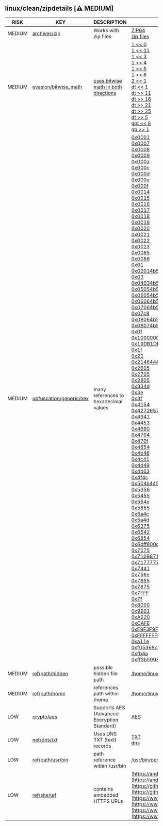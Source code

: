 ## linux/clean/zipdetails [⚠️ MEDIUM]

|  RISK  |                                                                    KEY                                                                    |                                                                      DESCRIPTION                                                                      |                                                                                                                                                                                                                                                                                                                                                                                                                                                                                                                                                                                                                                                                                                                                                                                                                                                                                                                                                                                                                                                                                                                                                                                                                                                                                                                                                                                                                                                                                                                                                                                                                                                                                                                                                                                                                                                                                                                                                                                                                                                                                                                                                                                                                                                                                                                                                                                                                                                                                                                                                                                                                                                                                      EVIDENCE                                                                                                                                                                                                                                                                                                                                                                                                                                                                                                                                                                                                                                                                                                                                                                                                                                                                                                                                                                                                                                                                                                                                                                                                                                                                                                                                                                                                                                                                                                                                                                                                                                                                                                                                                                                                                                                                                                                                                                                                                                                                                                                                                                                                                                                                                                                                                                                                                                                                                                                                                                                                                                                                                      |
|--------|-------------------------------------------------------------------------------------------------------------------------------------------|-------------------------------------------------------------------------------------------------------------------------------------------------------|------------------------------------------------------------------------------------------------------------------------------------------------------------------------------------------------------------------------------------------------------------------------------------------------------------------------------------------------------------------------------------------------------------------------------------------------------------------------------------------------------------------------------------------------------------------------------------------------------------------------------------------------------------------------------------------------------------------------------------------------------------------------------------------------------------------------------------------------------------------------------------------------------------------------------------------------------------------------------------------------------------------------------------------------------------------------------------------------------------------------------------------------------------------------------------------------------------------------------------------------------------------------------------------------------------------------------------------------------------------------------------------------------------------------------------------------------------------------------------------------------------------------------------------------------------------------------------------------------------------------------------------------------------------------------------------------------------------------------------------------------------------------------------------------------------------------------------------------------------------------------------------------------------------------------------------------------------------------------------------------------------------------------------------------------------------------------------------------------------------------------------------------------------------------------------------------------------------------------------------------------------------------------------------------------------------------------------------------------------------------------------------------------------------------------------------------------------------------------------------------------------------------------------------------------------------------------------------------------------------------------------------------------------------------------------------------------------------------------------------------------------------------------------------------------------------------------------------------------------------------------------------------------------------------------------------------------------------------------------------------------------------------------------------------------------------------------------------------------------------------------------------------------------------------------------------------------------------------------------------------------------------------------------------------------------------------------------------------------------------------------------------------------------------------------------------------------------------------------------------------------------------------------------------------------------------------------------------------------------------------------------------------------------------------------------------------------------------------------------------------------------------------------------------------------------------------------------------------------------------------------------------------------------------------------------------------------------------------------------------------------------------------------------------------------------------------------------------------------------------------------------------------------------------------------------------------------------------------------------------------------------------------------------------------------------------------------------------------------------------------------------------------------------------------------------------------------------------------------------------------------------------------------------------------------------------------------------------------------------------------------------------------------------------------------------------------------------------------------------------------------------------------------------------------------------------------------------------------------------------------------------------------------------------------------------------------------------------------------------------------------------------------------------------------------------------------------------------------------------------------------------------------------------------------------------------------------------------------------------------------------------------------------------------------------------------------------------------------------------------------------------|
| MEDIUM | [archives/zip](https://github.com/chainguard-dev/malcontent/blob/main/rules/archives/zip.yara#zip)                                        | Works with zip files                                                                                                                                  | [ZIP64](https://github.com/search?q=ZIP64&type=code)<br>[zip files](https://github.com/search?q=zip+files&type=code)                                                                                                                                                                                                                                                                                                                                                                                                                                                                                                                                                                                                                                                                                                                                                                                                                                                                                                                                                                                                                                                                                                                                                                                                                                                                                                                                                                                                                                                                                                                                                                                                                                                                                                                                                                                                                                                                                                                                                                                                                                                                                                                                                                                                                                                                                                                                                                                                                                                                                                                                                                                                                                                                                                                                                                                                                                                                                                                                                                                                                                                                                                                                                                                                                                                                                                                                                                                                                                                                                                                                                                                                                                                                                                                                                                                                                                                                                                                                                                                                                                                                                                                                                                                                                                                                                                                                                                                                                                                                                                                                                                                                                                                                                                                                                                                                                                                                                                                                                                                                                                                                                                                                                                                                                                                               |
| MEDIUM | [evasion/bitwise_math](https://github.com/chainguard-dev/malcontent/blob/main/rules/evasion/bitwise_math.yara#bidirectional_bitwise_math) | [uses bitwise math in both directions](https://www.reversinglabs.com/blog/python-downloader-highlights-noise-problem-in-open-source-threat-detection) | [1 << 0](https://github.com/search?q=1+%3C%3C+0&type=code)<br>[1 << 11](https://github.com/search?q=1+%3C%3C+11&type=code)<br>[1 << 3](https://github.com/search?q=1+%3C%3C+3&type=code)<br>[1 << 4](https://github.com/search?q=1+%3C%3C+4&type=code)<br>[1 << 5](https://github.com/search?q=1+%3C%3C+5&type=code)<br>[1 << 6](https://github.com/search?q=1+%3C%3C+6&type=code)<br>[2 << 1](https://github.com/search?q=2+%3C%3C+1&type=code)<br>[dt << 1](https://github.com/search?q=dt+%3C%3C+1&type=code)<br>[dt >> 11](https://github.com/search?q=dt+%3E%3E+11&type=code)<br>[dt >> 16](https://github.com/search?q=dt+%3E%3E+16&type=code)<br>[dt >> 21](https://github.com/search?q=dt+%3E%3E+21&type=code)<br>[dt >> 25](https://github.com/search?q=dt+%3E%3E+25&type=code)<br>[dt >> 5](https://github.com/search?q=dt+%3E%3E+5&type=code)<br>[got << 8](https://github.com/search?q=got+%3C%3C+8&type=code)<br>[gp >> 1](https://github.com/search?q=gp+%3E%3E+1&type=code)                                                                                                                                                                                                                                                                                                                                                                                                                                                                                                                                                                                                                                                                                                                                                                                                                                                                                                                                                                                                                                                                                                                                                                                                                                                                                                                                                                                                                                                                                                                                                                                                                                                                                                                                                                                                                                                                                                                                                                                                                                                                                                                                                                                                                                                                                                                                                                                                                                                                                                                                                                                                                                                                                                                                                                                                                                                                                                                                                                                                                                                                                                                                                                                                                                                                                                                                                                                                                                                                                                                                                                                                                                                                                                                                                                                                                                                                                                                                                                                                                                                                                                                                                                                                                                                                                                                                                                                         |
| MEDIUM | [obfuscation/generic/hex](https://github.com/chainguard-dev/malcontent/blob/main/rules/obfuscation/generic/hex.yara#excessive_hex_refs)   | many references to hexadecimal values                                                                                                                 | [0x0001](https://github.com/search?q=0x0001&type=code)<br>[0x0007](https://github.com/search?q=0x0007&type=code)<br>[0x0008](https://github.com/search?q=0x0008&type=code)<br>[0x0009](https://github.com/search?q=0x0009&type=code)<br>[0x000a](https://github.com/search?q=0x000a&type=code)<br>[0x000c](https://github.com/search?q=0x000c&type=code)<br>[0x000d](https://github.com/search?q=0x000d&type=code)<br>[0x000e](https://github.com/search?q=0x000e&type=code)<br>[0x000f](https://github.com/search?q=0x000f&type=code)<br>[0x0014](https://github.com/search?q=0x0014&type=code)<br>[0x0015](https://github.com/search?q=0x0015&type=code)<br>[0x0016](https://github.com/search?q=0x0016&type=code)<br>[0x0017](https://github.com/search?q=0x0017&type=code)<br>[0x0018](https://github.com/search?q=0x0018&type=code)<br>[0x0019](https://github.com/search?q=0x0019&type=code)<br>[0x0020](https://github.com/search?q=0x0020&type=code)<br>[0x0021](https://github.com/search?q=0x0021&type=code)<br>[0x0022](https://github.com/search?q=0x0022&type=code)<br>[0x0023](https://github.com/search?q=0x0023&type=code)<br>[0x0065](https://github.com/search?q=0x0065&type=code)<br>[0x0066](https://github.com/search?q=0x0066&type=code)<br>[0x01](https://github.com/search?q=0x01&type=code)<br>[0x02014b50](https://github.com/search?q=0x02014b50&type=code)<br>[0x03](https://github.com/search?q=0x03&type=code)<br>[0x04034b50](https://github.com/search?q=0x04034b50&type=code)<br>[0x05054b50](https://github.com/search?q=0x05054b50&type=code)<br>[0x06054b50](https://github.com/search?q=0x06054b50&type=code)<br>[0x06064b50](https://github.com/search?q=0x06064b50&type=code)<br>[0x07064b50](https://github.com/search?q=0x07064b50&type=code)<br>[0x07c8](https://github.com/search?q=0x07c8&type=code)<br>[0x08064b50](https://github.com/search?q=0x08064b50&type=code)<br>[0x08074b50](https://github.com/search?q=0x08074b50&type=code)<br>[0x0f](https://github.com/search?q=0x0f&type=code)<br>[0x10000000](https://github.com/search?q=0x10000000&type=code)<br>[0x19DB1DED](https://github.com/search?q=0x19DB1DED&type=code)<br>[0x1f](https://github.com/search?q=0x1f&type=code)<br>[0x20](https://github.com/search?q=0x20&type=code)<br>[0x2146444e](https://github.com/search?q=0x2146444e&type=code)<br>[0x2605](https://github.com/search?q=0x2605&type=code)<br>[0x2705](https://github.com/search?q=0x2705&type=code)<br>[0x2805](https://github.com/search?q=0x2805&type=code)<br>[0x334d](https://github.com/search?q=0x334d&type=code)<br>[0x3e](https://github.com/search?q=0x3e&type=code)<br>[0x3f](https://github.com/search?q=0x3f&type=code)<br>[0x4154](https://github.com/search?q=0x4154&type=code)<br>[0x42726577](https://github.com/search?q=0x42726577&type=code)<br>[0x4341](https://github.com/search?q=0x4341&type=code)<br>[0x4453](https://github.com/search?q=0x4453&type=code)<br>[0x4690](https://github.com/search?q=0x4690&type=code)<br>[0x4704](https://github.com/search?q=0x4704&type=code)<br>[0x470f](https://github.com/search?q=0x470f&type=code)<br>[0x4854](https://github.com/search?q=0x4854&type=code)<br>[0x4b46](https://github.com/search?q=0x4b46&type=code)<br>[0x4c41](https://github.com/search?q=0x4c41&type=code)<br>[0x4d49](https://github.com/search?q=0x4d49&type=code)<br>[0x4d63](https://github.com/search?q=0x4d63&type=code)<br>[0x4f4c](https://github.com/search?q=0x4f4c&type=code)<br>[0x504b4453](https://github.com/search?q=0x504b4453&type=code)<br>[0x5356](https://github.com/search?q=0x5356&type=code)<br>[0x5455](https://github.com/search?q=0x5455&type=code)<br>[0x554e](https://github.com/search?q=0x554e&type=code)<br>[0x5855](https://github.com/search?q=0x5855&type=code)<br>[0x5a4c](https://github.com/search?q=0x5a4c&type=code)<br>[0x5a4d](https://github.com/search?q=0x5a4d&type=code)<br>[0x6375](https://github.com/search?q=0x6375&type=code)<br>[0x6542](https://github.com/search?q=0x6542&type=code)<br>[0x6854](https://github.com/search?q=0x6854&type=code)<br>[0x6dff800d](https://github.com/search?q=0x6dff800d&type=code)<br>[0x7075](https://github.com/search?q=0x7075&type=code)<br>[0x7109871a](https://github.com/search?q=0x7109871a&type=code)<br>[0x71777777](https://github.com/search?q=0x71777777&type=code)<br>[0x7441](https://github.com/search?q=0x7441&type=code)<br>[0x756e](https://github.com/search?q=0x756e&type=code)<br>[0x7855](https://github.com/search?q=0x7855&type=code)<br>[0x7875](https://github.com/search?q=0x7875&type=code)<br>[0x7FFF](https://github.com/search?q=0x7FFF&type=code)<br>[0x7f](https://github.com/search?q=0x7f&type=code)<br>[0x8000](https://github.com/search?q=0x8000&type=code)<br>[0x9901](https://github.com/search?q=0x9901&type=code)<br>[0xA220](https://github.com/search?q=0xA220&type=code)<br>[0xCAFE](https://github.com/search?q=0xCAFE&type=code)<br>[0xE9F3F9F0](https://github.com/search?q=0xE9F3F9F0&type=code)<br>[0xFFFFFFFF](https://github.com/search?q=0xFFFFFFFF&type=code)<br>[0xa11e](https://github.com/search?q=0xa11e&type=code)<br>[0xf05368c0](https://github.com/search?q=0xf05368c0&type=code)<br>[0xfb4a](https://github.com/search?q=0xfb4a&type=code)<br>[0xff3b5998](https://github.com/search?q=0xff3b5998&type=code) |
| MEDIUM | [ref/path/hidden](https://github.com/chainguard-dev/malcontent/blob/main/rules/ref/path/hidden.yara#static_hidden_path)                   | possible hidden file path                                                                                                                             | [/home/linuxbrew/.linuxbrew](https://github.com/search?q=%2Fhome%2Flinuxbrew%2F.linuxbrew&type=code)                                                                                                                                                                                                                                                                                                                                                                                                                                                                                                                                                                                                                                                                                                                                                                                                                                                                                                                                                                                                                                                                                                                                                                                                                                                                                                                                                                                                                                                                                                                                                                                                                                                                                                                                                                                                                                                                                                                                                                                                                                                                                                                                                                                                                                                                                                                                                                                                                                                                                                                                                                                                                                                                                                                                                                                                                                                                                                                                                                                                                                                                                                                                                                                                                                                                                                                                                                                                                                                                                                                                                                                                                                                                                                                                                                                                                                                                                                                                                                                                                                                                                                                                                                                                                                                                                                                                                                                                                                                                                                                                                                                                                                                                                                                                                                                                                                                                                                                                                                                                                                                                                                                                                                                                                                                                               |
| MEDIUM | [ref/path/home](https://github.com/chainguard-dev/malcontent/blob/main/rules/ref/path/home.yara#home_path)                                | references path within /home                                                                                                                          | [/home/linuxbrew/.linuxbrew/opt/perl/bin/perl](https://github.com/search?q=%2Fhome%2Flinuxbrew%2F.linuxbrew%2Fopt%2Fperl%2Fbin%2Fperl&type=code)                                                                                                                                                                                                                                                                                                                                                                                                                                                                                                                                                                                                                                                                                                                                                                                                                                                                                                                                                                                                                                                                                                                                                                                                                                                                                                                                                                                                                                                                                                                                                                                                                                                                                                                                                                                                                                                                                                                                                                                                                                                                                                                                                                                                                                                                                                                                                                                                                                                                                                                                                                                                                                                                                                                                                                                                                                                                                                                                                                                                                                                                                                                                                                                                                                                                                                                                                                                                                                                                                                                                                                                                                                                                                                                                                                                                                                                                                                                                                                                                                                                                                                                                                                                                                                                                                                                                                                                                                                                                                                                                                                                                                                                                                                                                                                                                                                                                                                                                                                                                                                                                                                                                                                                                                                   |
| LOW    | [crypto/aes](https://github.com/chainguard-dev/malcontent/blob/main/rules/crypto/aes.yara#crypto_aes)                                     | Supports AES (Advanced Encryption Standard)                                                                                                           | [AES](https://github.com/search?q=AES&type=code)                                                                                                                                                                                                                                                                                                                                                                                                                                                                                                                                                                                                                                                                                                                                                                                                                                                                                                                                                                                                                                                                                                                                                                                                                                                                                                                                                                                                                                                                                                                                                                                                                                                                                                                                                                                                                                                                                                                                                                                                                                                                                                                                                                                                                                                                                                                                                                                                                                                                                                                                                                                                                                                                                                                                                                                                                                                                                                                                                                                                                                                                                                                                                                                                                                                                                                                                                                                                                                                                                                                                                                                                                                                                                                                                                                                                                                                                                                                                                                                                                                                                                                                                                                                                                                                                                                                                                                                                                                                                                                                                                                                                                                                                                                                                                                                                                                                                                                                                                                                                                                                                                                                                                                                                                                                                                                                                   |
| LOW    | [net/dns/txt](https://github.com/chainguard-dev/malcontent/blob/main/rules/net/dns-txt.yara#dns_txt)                                      | Uses DNS TXT (text) records                                                                                                                           | [TXT](https://github.com/search?q=TXT&type=code)<br>[dns](https://github.com/search?q=dns&type=code)                                                                                                                                                                                                                                                                                                                                                                                                                                                                                                                                                                                                                                                                                                                                                                                                                                                                                                                                                                                                                                                                                                                                                                                                                                                                                                                                                                                                                                                                                                                                                                                                                                                                                                                                                                                                                                                                                                                                                                                                                                                                                                                                                                                                                                                                                                                                                                                                                                                                                                                                                                                                                                                                                                                                                                                                                                                                                                                                                                                                                                                                                                                                                                                                                                                                                                                                                                                                                                                                                                                                                                                                                                                                                                                                                                                                                                                                                                                                                                                                                                                                                                                                                                                                                                                                                                                                                                                                                                                                                                                                                                                                                                                                                                                                                                                                                                                                                                                                                                                                                                                                                                                                                                                                                                                                               |
| LOW    | [ref/path/usr/bin](https://github.com/chainguard-dev/malcontent/blob/main/rules/ref/path/usr-bin.yara#usr_bin_path)                       | path reference within /usr/bin                                                                                                                        | [/usr/bin/perl](https://github.com/search?q=%2Fusr%2Fbin%2Fperl&type=code)                                                                                                                                                                                                                                                                                                                                                                                                                                                                                                                                                                                                                                                                                                                                                                                                                                                                                                                                                                                                                                                                                                                                                                                                                                                                                                                                                                                                                                                                                                                                                                                                                                                                                                                                                                                                                                                                                                                                                                                                                                                                                                                                                                                                                                                                                                                                                                                                                                                                                                                                                                                                                                                                                                                                                                                                                                                                                                                                                                                                                                                                                                                                                                                                                                                                                                                                                                                                                                                                                                                                                                                                                                                                                                                                                                                                                                                                                                                                                                                                                                                                                                                                                                                                                                                                                                                                                                                                                                                                                                                                                                                                                                                                                                                                                                                                                                                                                                                                                                                                                                                                                                                                                                                                                                                                                                         |
| LOW    | [ref/site/url](https://github.com/chainguard-dev/malcontent/blob/main/rules/ref/site/url.yara#https_url)                                  | contains embedded HTTPS URLs                                                                                                                          | [https://android.googlesource.com/platform/tools/apksig/](https://android.googlesource.com/platform/tools/apksig/)<br>[https://github.com/pmqs/zipdetails/issues](https://github.com/pmqs/zipdetails/issues)<br>[https://www.telerik.com/fiddler](https://www.telerik.com/fiddler)<br>[https://www.winzip.com/win/es/aes_info.html](https://www.winzip.com/win/es/aes_info.html)                                                                                                                                                                                                                                                                                                                                                                                                                                                                                                                                                                                                                                                                                                                                                                                                                                                                                                                                                                                                                                                                                                                                                                                                                                                                                                                                                                                                                                                                                                                                                                                                                                                                                                                                                                                                                                                                                                                                                                                                                                                                                                                                                                                                                                                                                                                                                                                                                                                                                                                                                                                                                                                                                                                                                                                                                                                                                                                                                                                                                                                                                                                                                                                                                                                                                                                                                                                                                                                                                                                                                                                                                                                                                                                                                                                                                                                                                                                                                                                                                                                                                                                                                                                                                                                                                                                                                                                                                                                                                                                                                                                                                                                                                                                                                                                                                                                                                                                                                                                                   |


